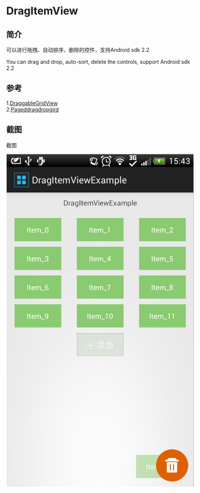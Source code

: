 DragItemView
============
简介
-----------------------------------
可以进行拖拽、自动排序、删除的控件，支持Android sdk 2.2

You can drag and drop, auto-sort, delete the controls, support Android sdk 2.2

参考
-----------------------------------

1.[DraggableGridView](https://github.com/thquinn/DraggableGridView)<br />
2.[Pageddragdropgird](https://github.com/mrKlar/PagedDragDropGrid)<br />

截图
-----------------------------------
截图

![github](https://github.com/dupengtao/DragItemView/blob/master/example_photo.png?raw=true "DragItemView")

